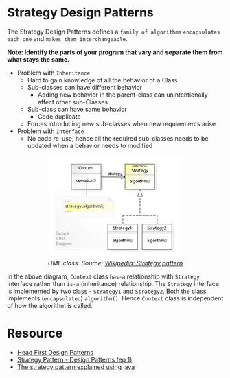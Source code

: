 # Strategy Design Patterns

The Strategy Design Patterns defines a `family of algorithms` `encapsulates each one` 
and `makes them interchangeable`.

**Note: Identify the parts of your program that vary and separate them from what stays the same.**

* Problem with `Inheritance`
    * Hard to gain knowledge of all the behavior of a Class
    * Sub-classes can have different behavior
        * Adding new behavior in the parent-class can unintentionally affect other sub-Classes
    * Sub-class can have same behavior
        * Code duplicate
    * Forces introducing new sub-classes when new requirements arise
* Problem with `Interface`
    * No code re-use, hence all the required sub-classes needs to be updated when a behavior needs to modified    

<p align="center">
  <img src="https://raw.githubusercontent.com/anis016/Design-Patterns/master/resource/Strategy_Design_Pattern_UML.jpg?raw=true"/>
  <br>
    <em>UML class. Source: <a href="https://en.wikipedia.org/wiki/Strategy_pattern">Wikipedia: Strategy pattern</a></em>
</p>

In the above diagram, `Context` class `has-a` relationship with `Strategy` interface rather than `is-a` (inheritance) relationship.
The `Strategy` interface is implemented by two class - `Strategy1` and `Strategy2`. Both the class implements (`encapsulated`) `algorithm()`.
Hence `Context` class is independent of how the algorithm is called.

# Resource
* [Head First Design Patterns](https://learning.oreilly.com/library/view/head-first-design/0596007124/)
* [Strategy Pattern - Design Patterns (ep 1)](https://www.youtube.com/watch?v=v9ejT8FO-7I)
* [The strategy pattern explained using java](https://www.freecodecamp.org/news/the-strategy-pattern-explained-using-java-bc30542204e0)